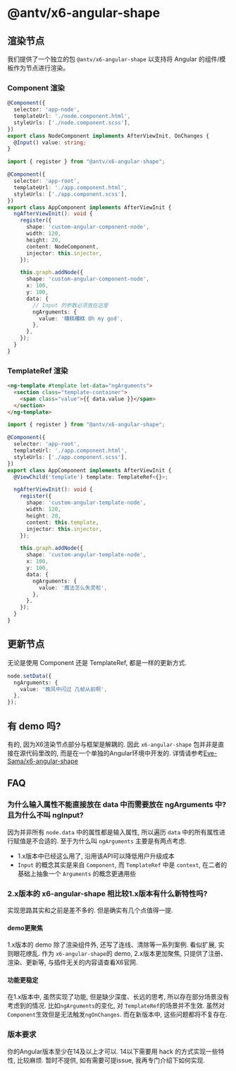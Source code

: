 # @antv/x6-angular-shape

## 渲染节点

我们提供了一个独立的包 `@antv/x6-angular-shape` 以支持将 Angular 的组件/模板作为节点进行渲染。

### Component 渲染

```ts
@Component({
  selector: 'app-node',
  templateUrl: './node.component.html',
  styleUrls: ['./node.component.scss'],
})
export class NodeComponent implements AfterViewInit, OnChanges {
  @Input() value: string;
}
```

```ts
import { register } from "@antv/x6-angular-shape";

@Component({
  selector: 'app-root',
  templateUrl: './app.component.html',
  styleUrls: ['./app.component.scss'],
})
export class AppComponent implements AfterViewInit {
  ngAfterViewInit(): void {
    register({
      shape: 'custom-angular-component-node',
      width: 120,
      height: 20,
      content: NodeComponent,
      injector: this.injector,
    });

    this.graph.addNode({
      shape: 'custom-angular-component-node',
      x: 100,
      y: 100,
      data: {
        // Input 的参数必须放在这里
        ngArguments: {
          value: '糟糕糟糕 Oh my god',
        },
      },
    });
  }
}

```

### TemplateRef 渲染

```html
<ng-template #template let-data="ngArguments">
  <section class="template-container">
    <span class="value">{{ data.value }}</span>
  </section>
</ng-template>
```

```ts
import { register } from "@antv/x6-angular-shape";

@Component({
  selector: 'app-root',
  templateUrl: './app.component.html',
  styleUrls: ['./app.component.scss'],
})
export class AppComponent implements AfterViewInit {
  @ViewChild('template') template: TemplateRef<{}>;

  ngAfterViewInit(): void {
    register({
      shape: 'custom-angular-template-node',
      width: 120,
      height: 20,
      content: this.template,
      injector: this.injector,
    });

    this.graph.addNode({
      shape: 'custom-angular-template-node',
      x: 100,
      y: 100,
      data: {
        ngArguments: {
          value: '魔法怎么失灵啦',
        },
      },
    });
  }
}

```

## 更新节点

无论是使用 Component 还是 TemplateRef, 都是一样的更新方式.
```ts
node.setData({
  ngArguments: {
    value: '晚风中闪过 几帧从前啊',
  },
});
```

## 有 demo 吗?

有的, 因为X6渲染节点部分与框架是解耦的. 因此 `x6-angular-shape` 包并非是直接在源代码里改的, 而是在一个单独的Angular环境中开发的. 详情请参考[Eve-Sama/x6-angular-shape](https://github.com/Eve-Sama/x6-angular-shape)

## FAQ

### 为什么输入属性不能直接放在 data 中而需要放在 ngArguments 中? 且为什么不叫 ngInput?

因为并非所有 `node.data` 中的属性都是输入属性, 所以遍历 `data` 中的所有属性进行赋值是不合适的. 至于为什么叫 `ngArguments` 主要是有两点考虑.
 - 1.x版本中已经这么用了, 沿用该API可以降低用户升级成本
 - `Input` 的概念其实是来自 `Component`, 而 `TemplateRef` 中是 `context`, 在二者的基础上抽象一个 `Arguments` 的概念更通用些

### 2.x版本的 x6-angular-shape 相比较1.x版本有什么新特性吗?

实现思路其实和之前是差不多的. 但是确实有几个点值得一提.

#### demo更聚焦

1.x版本的 demo 除了渲染组件外, 还写了连线、清除等一系列案例. 看似扩展, 实则眼花缭乱. 作为 `x6-angular-shape`的 demo, 2.x版本更加聚焦, 只提供了注册、渲染、更新等, 与插件无关的内容请查看X6官网.

#### 功能更稳定

在1.x版本中, 虽然实现了功能, 但是缺少深度、长远的思考, 所以存在部分场景没有考虑到的情况. 比如`ngArguments`的变化, 对 `TemplateRef`的场景并不生效. 虽然对`Component`生效但是无法触发`ngOnChanges`. 而在新版本中, 这些问题都将不复存在.

### 版本要求

你的Angular版本至少在14及以上才可以. 14以下需要用 hack 的方式实现一些特性, 比较麻烦. 暂时不提供, 如有需要可提issue, 我再专门介绍下如何实现.
